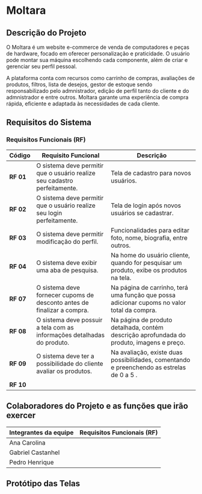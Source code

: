 # Moltara

## Descrição do Projeto

O Moltara é um website e-commerce de venda de computadores e peças de hardware, focado em oferecer personalização e praticidade. O usuário pode montar sua máquina escolhendo cada componente, além de criar e gerenciar seu perfil pessoal.

A plataforma conta com recursos como carrinho de compras, avaliações de produtos, filtros, lista de desejos, gestor de estoque sendo responsabilizado pelo admnistrador, edição de perfil tanto do cliente e do admnistrador e entre outros. Moltara garante uma experiência de compra rápida, eficiente e adaptada às necessidades de cada cliente.
## Requisitos do Sistema

### Requisitos Funcionais (RF)

| Código    | Requisito Funcional                                                        | Descrição                                                                                   |
|-----------|----------------------------------------------------------------------------|---------------------------------------------------------------------------------------------|
| **RF 01** |O sistema deve permitir que o usuário realize seu cadastro perfeitamente.   |Tela de cadastro para novos usuários.                                                        |
| **RF 02** |O sistema deve permitir que o usuário realize seu login perfeitamente.      |Tela de login após novos usuários se cadastrar.                                              | 
| **RF 03** |O sistema deve permitir modificação do perfil.                              |Funcionalidades para editar foto, nome, biografia, entre outros.                             | 
| **RF 04** |O sistema deve exibir uma aba de pesquisa.                                  |Na home do usuário cliente, quando for pesquisar um produto, exibe os produtos na tela.      |  | **RF 05** |O sistema deve oferecer um filtro que possa seleciona produtos específicos. |Ao pesquisar algum produto, terá um filtro avançado, podendo específicar ainda mais a busca. |   | **RF 06** | O sistema deve mostrar os produtos adicionados no carrinho do cliente.     |No Carrinho do usuário cliente, exibe os produtos adicionados na tela. Podendo remover,      |                                                                                             adicionar, confirmar e finalizar a compra.
| **RF 07** |O sistema deve fornecer cupoms de desconto antes de finalizar a compra.     |Na página de carrinho, terá uma função que possa adicionar cupoms no valor total da compra.  |
| **RF 08** |O sistema deve possuir a tela com as informações detalhadas do produto.     |Na página de produto detalhada, contém descrição aprofundada do produto, imagens e preço.    |
| **RF 09** |O sistema deve ter a possibilidade do cliente avaliar os produtos.          |Na avaliação, existe duas possibilidades, comentando e preenchendo as estrelas de 0 a 5 .    | 
| **RF 10** |                                                                            |                                                                                             | 


## Colaboradores do Projeto e as funções que irão exercer

| Integrantes da equipe | Requisitos Funcionais (RF)                |
|-----------------------|-------------------------------------------|
| Ana Carolina          |                                           |
| Gabriel Castanhel     |                                           |
| Pedro Henrique        |                                           |


## Protótipo das Telas

